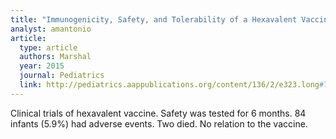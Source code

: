 ```yaml
---
title: "Immunogenicity, Safety, and Tolerability of a Hexavalent Vaccine in Infants"
analyst: amantonio
article:
  type: article
  authors: Marshal
  year: 2015
  journal: Pediatrics
  link: http://pediatrics.aappublications.org/content/136/2/e323.long#T5
---
```


Clinical trials of hexavalent vaccine. Safety was tested for 6 months.
84 infants (5.9%) had adverse events. Two died. No relation to the vaccine.
